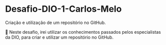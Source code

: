 # Desafio-DIO-1-Carlos-Melo
Criação e utilização de um repositório no GitHub.

🧔 Neste desafio, irei utilizar os conhecimentos passados pelos especialistas da DIO, para criar e utilizar um repositório no GitHub.
